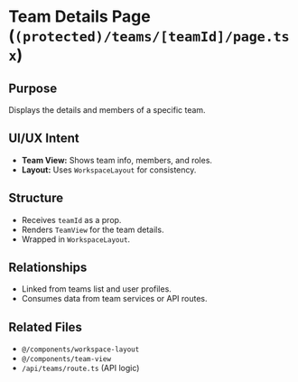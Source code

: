 # Team Details Page (`(protected)/teams/[teamId]/page.tsx`)

## Purpose
Displays the details and members of a specific team.

## UI/UX Intent
- **Team View:** Shows team info, members, and roles.
- **Layout:** Uses `WorkspaceLayout` for consistency.

## Structure
- Receives `teamId` as a prop.
- Renders `TeamView` for the team details.
- Wrapped in `WorkspaceLayout`.

## Relationships
- Linked from teams list and user profiles.
- Consumes data from team services or API routes.

## Related Files
- `@/components/workspace-layout`
- `@/components/team-view`
- `/api/teams/route.ts` (API logic) 